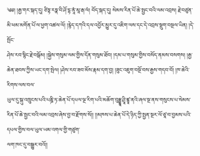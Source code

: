 ﻿  
༄༅། །རྒྱ་གར་སྐད་དུ། ཙིཏྟ་རཏྣ་བི་ཤོ་དྷ་ནཱཾ་མཱ་རྒ་ལཾ། བོད་སྐད་དུ། སེམས་རིན་པོ་ཆེ་སྤྱང་བའི་ལམ་འབྲས། རྗེ་བཙུན་མི་ཕམ་མགོན་པོ་ལ་ཕྱག་འཚལ་ལོ། །རྙེད་དཀའི་དལ་འབྱོར་མྱུར་དུ་འཇིག་ལས་དང་དེ་འབྲས་སྡུག་བསྔལ་ཡིན། །དེ་སྤོང་  
ཤེས་རབ་སྙིང་རྗེ་བསྒོམ། །སྐྱེས་གསུམ་ལམ་གྱིས་དོན་གསུམ་ཐོབ། །དམ་པ་གསུམ་གྱིས་བསོད་ནམས་བསགས། །རྒྱ་ཆེན་ཐབས་ཀྱིས་ཡང་དག་སྤེལ། །ཤེས་རབ་ཟབ་མོས་རྣམ་དག་བྱ། །ཟུང་འཇུག་བསྔོ་བས་རྒྱས་གདབ་བོ། །ཁ་ཆེའི་རིགས་ལས་བལ་  
ཡུལ་དུ་སྐུ་འཁྲུངས་པའི་པཎྜི་ཏ་ཆེན་པོ་དཔལ་ལྔ་རིག་པའི་མཆོག་བུདྡྷཱ་ཤྲཱི་ཛྙཱ་ནའི་ཞལ་སྔ་ནས་གསུངས་པ་སེམས་རིན་པོ་ཆེ་སྤྱང་བའི་ལམ་འབྲས་ཞེས་བྱ་བ་རྫོགས་སོ།། །།མཁས་པ་ཆེན་པོ་དེ་ཉིད་ཀྱི་སྤྱན་སྔར་ལོ་ཙཱ་བ་བྱམས་པའི་དཔལ་གྱིས་བལ་ཡུལ་ཡམ་འགལ་གྱི་གཙུག་  
ལག་ཁང་དུ་བསྒྱུར་བའོ།།  
  
